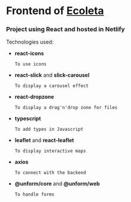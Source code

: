 # Frontend of [Ecoleta](https://ecoletapp.netlify.app/)

### Project using React and hosted in Netlify 

Technologies used:

* **react-icons**
    
      To use icons
* **react-slick** and **slick-carousel**
    
      To display a carousel effect
* **react-dropzone**
    
      To display a drag'n'drop zone for files
* **typescript**
    
      To add types in Javascript
* **leaflet** and **react-leaflet**
    
      To display interactive maps
* **axios**
    
      To connect with the backend
* **@unform/core** and **@unform/web**
    
      To handle forms
